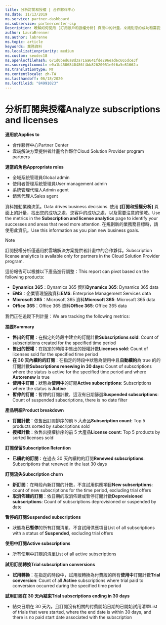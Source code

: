 ```yaml
---
title: 分析訂閱和授權 | 合作夥伴中心
ms.date: 11/13/2019
ms.service: partner-dashboard
ms.subservice: partnercenter-csp
Description: 瞭解如何使用 [訂用帳戶和授權分析] 頁面中的計量，來識別您的成功和需要注意的區域。
author: LauraBrenner
ms.author: labrenne
ms.topic: article
keywords: 業務資料
ms.localizationpriority: medium
ms.custom: seodec18
ms.openlocfilehash: 671d0bed6a8d3a71aa641fde296ead6c665dce3f
ms.sourcegitcommit: e0a1b4506840486f4bb82620051e0f6a5e81662a
ms.translationtype: MT
ms.contentlocale: zh-TW
ms.lasthandoff: 06/18/2020
ms.locfileid: "84991023"
---
```

# <a name="analyze-subscriptions-and-licenses"></a><span data-ttu-id="d5709-104">分析訂閱與授權</span><span class="sxs-lookup"><span data-stu-id="d5709-104">Analyze subscriptions and licenses</span></span> 

<span data-ttu-id="d5709-105">**適用於**</span><span class="sxs-lookup"><span data-stu-id="d5709-105">**Applies to**</span></span>

- <span data-ttu-id="d5709-106">合作夥伴中心</span><span class="sxs-lookup"><span data-stu-id="d5709-106">Partner Center</span></span>
- <span data-ttu-id="d5709-107">雲端解決方案提供者計畫合作夥伴</span><span class="sxs-lookup"><span data-stu-id="d5709-107">Cloud Solution Provider program partners</span></span>

<span data-ttu-id="d5709-108">**適當的角色**</span><span class="sxs-lookup"><span data-stu-id="d5709-108">**Appropriate roles**</span></span>

- <span data-ttu-id="d5709-109">全域系統管理員</span><span class="sxs-lookup"><span data-stu-id="d5709-109">Global admin</span></span>
- <span data-ttu-id="d5709-110">使用者管理系統管理員</span><span class="sxs-lookup"><span data-stu-id="d5709-110">User management admin</span></span>
- <span data-ttu-id="d5709-111">系統管理代理人</span><span class="sxs-lookup"><span data-stu-id="d5709-111">Admin agent</span></span>
- <span data-ttu-id="d5709-112">銷售代理人</span><span class="sxs-lookup"><span data-stu-id="d5709-112">Sales agent</span></span>

<span data-ttu-id="d5709-113">資料推動業務決策。</span><span class="sxs-lookup"><span data-stu-id="d5709-113">Data drives business decisions.</span></span> <span data-ttu-id="d5709-114">使用 **\[訂閱和授權分析\]** 頁面上的計量，找出您的成功之處、您客戶的成功之處，以及需要注意的領域。</span><span class="sxs-lookup"><span data-stu-id="d5709-114">Use the metrics in the **Subscription and license analytics** page to identify your successes and areas that need more attention.</span></span> <span data-ttu-id="d5709-115">在規劃新的業務務目標時，請使用此資訊。</span><span class="sxs-lookup"><span data-stu-id="d5709-115">Use this information as you plan new business goals.</span></span>

> [!NOTE]
> <span data-ttu-id="d5709-116">訂閱授權分析僅適用於雲端解決方案提供者計畫中的合作夥伴。</span><span class="sxs-lookup"><span data-stu-id="d5709-116">Subscription license analytics is available only for partners in the Cloud Solution Provider program.</span></span>


<span data-ttu-id="d5709-117">這份報告可以根據以下產品進行調整：</span><span class="sxs-lookup"><span data-stu-id="d5709-117">This report can pivot based on the following products:</span></span>

 - <span data-ttu-id="d5709-118">**Dynamics 365**：Dynamics 365 資料</span><span class="sxs-lookup"><span data-stu-id="d5709-118">**Dynamics 365**: Dynamics 365 data</span></span>  
 - <span data-ttu-id="d5709-119">**EMS**：企業管理服務資料</span><span class="sxs-lookup"><span data-stu-id="d5709-119">**EMS**: Enterprise Management Services data</span></span>  
 - <span data-ttu-id="d5709-120">**Microsoft 365**：Microsoft 365 資料</span><span class="sxs-lookup"><span data-stu-id="d5709-120">**Microsoft 365**: Microsoft 365 data</span></span>  
 - <span data-ttu-id="d5709-121">**Office 365**：Office 365 資料</span><span class="sxs-lookup"><span data-stu-id="d5709-121">**Office 365**: Office 365 data</span></span>  


<span data-ttu-id="d5709-122">我們正在追蹤下列計量︰</span><span class="sxs-lookup"><span data-stu-id="d5709-122">We are tracking the following metrics:</span></span>

<span data-ttu-id="d5709-123">**摘要**</span><span class="sxs-lookup"><span data-stu-id="d5709-123">**Summary**</span></span>  
 - <span data-ttu-id="d5709-124">**售出的訂閱**：在指定的時段中建立的訂閱計數</span><span class="sxs-lookup"><span data-stu-id="d5709-124">**Subscriptions sold**: Count of subscriptions created for the specified time period</span></span>  
 - <span data-ttu-id="d5709-125">**售出的授權**：在指定的時段中售出的授權計數</span><span class="sxs-lookup"><span data-stu-id="d5709-125">**Licenses sold**: Count of licenses sold for the specified time period</span></span>   
 - <span data-ttu-id="d5709-126">**在 30 天內續約的訂閱**：在指定的時段中狀態為使用中且**自動續約**為 true 的的訂閱計數</span><span class="sxs-lookup"><span data-stu-id="d5709-126">**Subscriptions renewing in 30 days**: Count of subscriptions where the status is active for the specified time period and where **Autorenew** is true</span></span>
 - <span data-ttu-id="d5709-127">**使用中訂閱**：狀態為**使用中**的訂閱</span><span class="sxs-lookup"><span data-stu-id="d5709-127">**Active subscriptions**: Subscriptions where the status is **Active**</span></span>  
 - <span data-ttu-id="d5709-128">**暫停的訂閱**：暫停的訂閱計數，這沒有日期篩選</span><span class="sxs-lookup"><span data-stu-id="d5709-128">**Suspended subscriptions**: Count of suspended subscriptions, there is no date filter</span></span>  

<span data-ttu-id="d5709-129">**產品明細**</span><span class="sxs-lookup"><span data-stu-id="d5709-129">**Product breakdown**</span></span>  
 - <span data-ttu-id="d5709-130">**訂閱計數**：依售出訂閱排序的前 5 大產品</span><span class="sxs-lookup"><span data-stu-id="d5709-130">**Subscription count**: Top 5 products sorted by subscriptions sold</span></span>  
 - <span data-ttu-id="d5709-131">**授權計數**：依售出授權排序的前 5 大產品</span><span class="sxs-lookup"><span data-stu-id="d5709-131">**License count**: Top 5 products by sorted licenses sold</span></span>

<span data-ttu-id="d5709-132">**訂閱保留**</span><span class="sxs-lookup"><span data-stu-id="d5709-132">**Subscription Retention**</span></span>
 - <span data-ttu-id="d5709-133">**已續約的訂閱**：在過去 30 天內續約的訂閱</span><span class="sxs-lookup"><span data-stu-id="d5709-133">**Renewed subscriptions**: Subscriptions that renewed in the last 30 days</span></span>  

<span data-ttu-id="d5709-134">**訂閱流失**</span><span class="sxs-lookup"><span data-stu-id="d5709-134">**Subscription churn**</span></span>  
 - <span data-ttu-id="d5709-135">**新訂閱**：在時段內新訂閱的計數，不含試用供應項目</span><span class="sxs-lookup"><span data-stu-id="d5709-135">**New subscriptions**: count of new subscriptions for the time period, excluding trial offers</span></span>  
 - <span data-ttu-id="d5709-136">**取消佈建的訂閱**：依日期的取消佈建或暫停訂閱計數</span><span class="sxs-lookup"><span data-stu-id="d5709-136">**Deprovisioned subscriptions**: Count of subscriptions deprovisioned or suspended by date</span></span>  

<span data-ttu-id="d5709-137">**暫停的訂閱**</span><span class="sxs-lookup"><span data-stu-id="d5709-137">**Suspended subscriptions**</span></span>  
 - <span data-ttu-id="d5709-138">狀態為**已暫停**的所有訂閱清單，不含試用供應項目</span><span class="sxs-lookup"><span data-stu-id="d5709-138">List of all subscriptions with a status of **Suspended**, excluding trial offers</span></span>  
  
<span data-ttu-id="d5709-139">**使用中訂閱**</span><span class="sxs-lookup"><span data-stu-id="d5709-139">**Active subscriptions**</span></span>
 - <span data-ttu-id="d5709-140">所有使用中訂閱的清單</span><span class="sxs-lookup"><span data-stu-id="d5709-140">List of all active subscriptions</span></span>  

<span data-ttu-id="d5709-141">**試用訂閱轉換**</span><span class="sxs-lookup"><span data-stu-id="d5709-141">**Trial subscription conversions**</span></span>  
 - <span data-ttu-id="d5709-142">**試用轉換**：在指定的時段中，試用版轉換為付費版的所有**使用中**訂閱計數</span><span class="sxs-lookup"><span data-stu-id="d5709-142">**Trial conversion**: Count of all **Active** subscriptions where trial paid to conversion occurred during the specified time period</span></span>  

<span data-ttu-id="d5709-143">**試用訂閱在 30 天內結束**</span><span class="sxs-lookup"><span data-stu-id="d5709-143">**Trial subscriptions ending in 30 days**</span></span>  
 - <span data-ttu-id="d5709-144">結束日期在 30 天內，且訂閱沒有相關的付費開始日期的已開始試用清單</span><span class="sxs-lookup"><span data-stu-id="d5709-144">List of trials that were started, where the end date is within 30 days, and there is no paid start date associated with the subscription</span></span>  

  